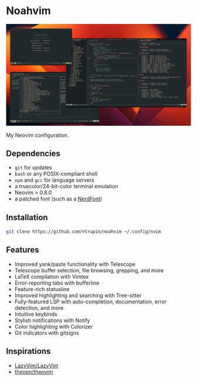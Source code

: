 # Noahvim

![noahvim](./assets/noahvim-banner.png)

My Neovim configuration.

## Dependencies

- `git` for updates
- `bash` or any POSIX-compliant shell
- `npm` and `gcc` for language servers
- a truecolor/24-bit-color terminal emulation
- Neovim > 0.8.0
- a patched font (such as a [NerdFont](https://nerdfonts.com))

## Installation

```bash
git clone https://github.com/ntrupin/noahvim ~/.config/nvim
```

## Features

- Improved yank/paste functionality with Telescope
- Telescope buffer selection, file browsing, grepping, and more
- LaTeX compilation with Vimtex
- Error-reporting tabs with bufferline
- Feature-rich statusline
- Improved highlighting and searching with Tree-sitter
- Fully-featured LSP with auto-completion, documentation, error detection, and more
- Intuitive keybinds
- Stylish notifications with Notify
- Color highlighting with Colorizer
- Git indicators with gitsigns

## Inspirations

- [LazyVim/LazyVim](https://github.com/LazyVim/LazyVim)
- [theopn/theovim](https://github.com/theopn/theovim)
